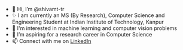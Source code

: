 - 👋 Hi, I’m @shivamt-tr
- ✨ I am currently an MS (By Research), Computer Science and Engineering Student at Indian Institute of Technology, Kanpur
- 👀 I'm interested in machine learning and computer vision problems
- 🌱 I’m aspiring for a research career in Computer Science
- 📫 Connect with me on [LinkedIn](https://www.linkedin.com/in/shivamtripathi28/)

<!---
shivam-tr/shivam-tr is a ✨ special ✨ repository because its `README.md` (this file) appears on your GitHub profile.
You can click the Preview link to take a look at your changes.
--->
